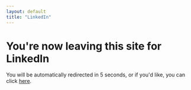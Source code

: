 ```yaml
---
layout: default
title: "LinkedIn"
---
```


<div class="page">
  <h1 class="page-title">You're now leaving this site for LinkedIn</h1>
  <p class="lead">You will be automatically redirected in 5 seconds, or if you'd like, you can click  <a href="https://linkedin.com/in/neilghugare" rel="noopener noreferrer">here</a>.</p>

  <script>
    setTimeout(function() {
      window.location.href = "https://linkedin.com/in/neilghugare";
    }, 5000); // 5000 milliseconds = 5 seconds
  </script>
</div>
